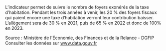 <p>
L’indicateur permet de suivre le nombre de foyers exonérés de la taxe d’habitation. Pendant les trois années à venir, les 20 % des foyers fiscaux qui paient encore une taxe d’habitation verront leur contribution baisser. L’allègement sera de 30 % en 2021, puis de 65 % en 2022 et donc de 100% en 2023.
</p>
<p class="font-italic body-2">Source : Ministère de l'Économie, des Finances et de la Relance - DGFIP <br> Consulter les données sur <a target="_blank" href="https://www.data.gouv.fr/fr/datasets/barometre-des-resultats-de-laction-publique/">www.data.gouv.fr</a></p>
